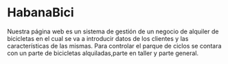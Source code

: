 # HabanaBici
Nuestra página web es un sistema de gestión  de un negocio de alquiler de bicicletas en el cual se va a introducir datos de los clientes y las características de las mismas. Para controlar el parque de ciclos se contara con un parte de bicicletas alquiladas,parte en taller y parte general.
